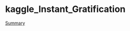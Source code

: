 # kaggle_Instant_Gratification

[Summary](https://github.com/hakubishin3/kaggle_Instant_Gratification/blob/master/kerneler_memo.md)
